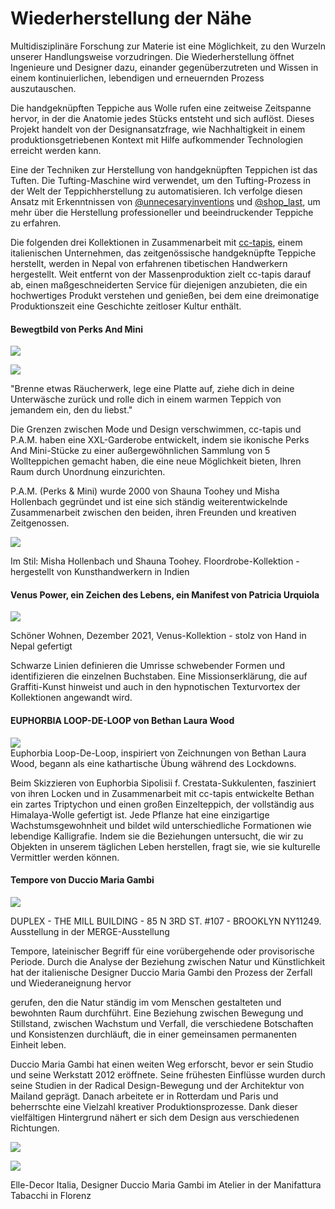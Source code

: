 # **Wiederherstellung der Nähe**

Multidisziplinäre Forschung zur Materie ist eine Möglichkeit, zu den Wurzeln unserer Handlungsweise vorzudringen. Die Wiederherstellung öffnet Ingenieure und Designer dazu, einander gegenüberzutreten und Wissen in einem kontinuierlichen, lebendigen und erneuernden Prozess auszutauschen.

Die handgeknüpften Teppiche aus Wolle rufen eine zeitweise Zeitspanne hervor, in der die Anatomie jedes Stücks entsteht und sich auflöst. Dieses Projekt handelt von der Designansatzfrage, wie Nachhaltigkeit in einem produktionsgetriebenen Kontext mit Hilfe aufkommender Technologien erreicht werden kann.

Eine der Techniken zur Herstellung von handgeknüpften Teppichen ist das Tuften. Die Tufting-Maschine wird verwendet, um den Tufting-Prozess in der Welt der Teppichherstellung zu automatisieren. Ich verfolge diesen Ansatz mit Erkenntnissen von [@unnecesaryinventions](https://youtu.be/_matYB5rdZA) und [@shop\_last](https://youtu.be/nWmzjuQONKI), um mehr über die Herstellung professioneller und beeindruckender Teppiche zu erfahren.

Die folgenden drei Kollektionen in Zusammenarbeit mit [cc-tapis](https://www.cc-tapis.com/), einem italienischen Unternehmen, das zeitgenössische handgeknüpfte Teppiche herstellt, werden in Nepal von erfahrenen tibetischen Handwerkern hergestellt. Weit entfernt von der Massenproduktion zielt cc-tapis darauf ab, einen maßgeschneiderten Service für diejenigen anzubieten, die ein hochwertiges Produkt verstehen und genießen, bei dem eine dreimonatige Produktionszeit eine Geschichte zeitloser Kultur enthält.

#### **Bewegtbild von Perks And Mini**

![](https://images.prismic.io/syntia/6f0a789b-837d-491f-92d5-7e1a3faad91d_1c0f29be5ebe5cdb093592f8e66ab59aab32cfae-1001x1500-1.webp?auto=compress,format)

![](https://images.prismic.io/syntia/2691f425-4703-435a-b40c-038d001dfeb0_pamxcc-tapis_jumper_03_2000x-1.webp?auto=compress,format)

"Brenne etwas Räucherwerk, lege eine Platte auf, ziehe dich in deine Unterwäsche zurück und rolle dich in einem warmen Teppich von jemandem ein, den du liebst."

Die Grenzen zwischen Mode und Design verschwimmen, cc-tapis und P.A.M. haben eine XXL-Garderobe entwickelt, indem sie ikonische Perks And Mini-Stücke zu einer außergewöhnlichen Sammlung von 5 Wollteppichen gemacht haben, die eine neue Möglichkeit bieten, Ihren Raum durch Unordnung einzurichten.

P.A.M. (Perks & Mini) wurde 2000 von Shauna Toohey und Misha Hollenbach gegründet und ist eine sich ständig weiterentwickelnde Zusammenarbeit zwischen den beiden, ihren Freunden und kreativen Zeitgenossen.

![](https://images.prismic.io/syntia/b2bf4820-ca7b-4163-a72c-cc7f4d331b6e_75d89d3b4394ab6be51c86cf49fe5cb3fba7f650-1000x1500-1.jpg?auto=compress,format)

Im Stil: Misha Hollenbach und Shauna Toohey. Floordrobe-Kollektion - hergestellt von Kunsthandwerkern in Indien

#### **Venus Power, ein Zeichen des Lebens, ein Manifest von Patricia Urquiola**

![](https://images.prismic.io/syntia/d2c67a07-3968-4307-8253-0302b9ba1c6b_cc-tapis-venus-power-by-patricia-urquiola-schoner-wohnen-1200x1600-1.jpg?auto=compress,format)

Schöner Wohnen, Dezember 2021, Venus-Kollektion - stolz von Hand in Nepal gefertigt

Schwarze Linien definieren die Umrisse schwebender Formen und identifizieren die einzelnen Buchstaben. Eine Missionserklärung, die auf Graffiti-Kunst hinweist und auch in den hypnotischen Texturvortex der Kollektionen angewandt wird.

#### **EUPHORBIA LOOP-DE-LOOP von Bethan Laura Wood**

![](https://images.prismic.io/syntia/16948081-8757-4d82-bd1a-6ed545499fff_cc-tapis-showroom-bethan-laura-wood-euphorbia-collection-rug-1024x683-1.jpg?auto=compress,format)  
Euphorbia Loop-De-Loop, inspiriert von Zeichnungen von Bethan Laura Wood, begann als eine kathartische Übung während des Lockdowns.

Beim Skizzieren von Euphorbia Sipolisii f. Crestata-Sukkulenten, fasziniert von ihren Locken und in Zusammenarbeit mit cc-tapis entwickelte Bethan ein zartes Triptychon und einen großen Einzelteppich, der vollständig aus Himalaya-Wolle gefertigt ist. Jede Pflanze hat eine einzigartige Wachstumsgewohnheit und bildet wild unterschiedliche Formationen wie lebendige Kalligrafie. Indem sie die Beziehungen untersucht, die wir zu Objekten in unserem täglichen Leben herstellen, fragt sie, wie sie kulturelle Vermittler werden können.

#### **Tempore von Duccio Maria Gambi**

![](https://images.prismic.io/syntia/b3dba677-9e41-42a2-9451-08ed3bae0178_cc-tapis-duccio-maria-gambi-tempore-allestimento-duplex-ny-4.jpg?auto=compress,format)

DUPLEX - THE MILL BUILDING - 85 N 3RD ST. #107 - BROOKLYN NY11249. Ausstellung in der MERGE-Ausstellung

Tempore, lateinischer Begriff für eine vorübergehende oder provisorische Periode. Durch die Analyse der Beziehung zwischen Natur und Künstlichkeit hat der italienische Designer Duccio Maria Gambi den Prozess der Zerfall und Wiederaneignung hervor

gerufen, den die Natur ständig im vom Menschen gestalteten und bewohnten Raum durchführt. Eine Beziehung zwischen Bewegung und Stillstand, zwischen Wachstum und Verfall, die verschiedene Botschaften und Konsistenzen durchläuft, die in einer gemeinsamen permanenten Einheit leben.

Duccio Maria Gambi hat einen weiten Weg erforscht, bevor er sein Studio und seine Werkstatt 2012 eröffnete. Seine frühesten Einflüsse wurden durch seine Studien in der Radical Design-Bewegung und der Architektur von Mailand geprägt. Danach arbeitete er in Rotterdam und Paris und beherrschte eine Vielzahl kreativer Produktionsprozesse. Dank dieser vielfältigen Hintergrund nähert er sich dem Design aus verschiedenen Richtungen.

![](https://images.prismic.io/syntia/e09a083e-bbc4-4798-9900-c28a7b5803ff_mobilia-duccio-maria-gambi-banner.jpg?auto=compress,format)

![](https://images.prismic.io/syntia/025f85a6-e3e6-4c4b-beb1-1e0316fec4cb_cc-tapis_tempore-by-duccio-maria-gambi_elle-decor-italia_pagina_3-821x1024-1.jpg?auto=compress,format)

Elle-Decor Italia, Designer Duccio Maria Gambi im Atelier in der Manifattura Tabacchi in Florenz